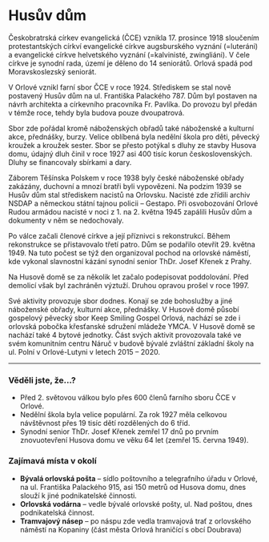 # Husův dům

Českobratrská církev evangelická (ČCE) vznikla 17. prosince 1918 sloučením protestantských církví evangelické církve augsburského vyznání (=luteráni) a evangelické církve helvetského vyznání (=kalvinisté, zwingliáni). V čele církve je synodní rada, území je děleno do 14 seniorátů. Orlová spadá pod Moravskoslezský seniorát.

V Orlové vznikl farní sbor ČCE v roce 1924. Střediskem se stal nově postavený Husův dům na ul. Františka Palackého 787. Dům byl postaven na návrh architekta a církevního pracovníka Fr. Pavlíka. Do provozu byl předán v témže roce, tehdy byla budova pouze dvoupatrová.

Sbor zde pořádal kromě náboženských obřadů také náboženské a kulturní akce, přednášky, burzy. Velice oblíbená byla nedělní škola pro děti, pěvecký kroužek a kroužek sester. Sbor se přesto potýkal s dluhy ze stavby Husova domu, údajný dluh činil v roce 1927 asi 400 tisíc korun československých. Dluhy se financovaly sbírkami a dary.

Záborem Těšínska Polskem v roce 1938 byly české náboženské obřady zakázány, duchovní a mnozí bratři byli vypovězeni. Na podzim 1939 se Husův dům stal střediskem nacistů na Orlovsku. Nacisté zde zřídili archiv NSDAP a německou státní tajnou policii – Gestapo. Při osvobozování Orlové Rudou armádou nacisté v noci z 1. na 2. května 1945 zapálili Husův dům a dokumenty v něm se nedochovaly.

Po válce začali členové církve a její příznivci s rekonstrukcí. Během rekonstrukce se přistavovalo třetí patro. Dům se podařilo otevřít 29. května 1949. Na tuto počest se týž den organizoval pochod na orlovské náměstí, kde vykonal slavnostní kázání synodní senior ThDr. Josef Křenek z Prahy.

Na Husově domě se za několik let začalo podepisovat poddolování. Před demolicí však byl zachráněn výztuží. Druhou opravou prošel v roce 1997.

Své aktivity provozuje sbor dodnes. Konají se zde bohoslužby a jiné náboženské obřady, kulturní akce, přednášky. V Husově domě působí gospelový pěvecký sbor Keep Smiling Gospel Orlová, nachází se zde i orlovská pobočka křesťanské sdružení mládeže YMCA. V Husově domě se nachází také 4 bytové jednotky. Část svých aktivit provozovala také ve svém komunitním centru Náruč v budově bývalé zvláštní základní školy na ul. Polní v Orlové-Lutyni v letech 2015 – 2020.

---

### Věděli jste, že...?

- Před 2. světovou válkou bylo přes 600 členů farního sboru ČCE v Orlové.
- Nedělní škola byla velice populární. Za rok 1927 měla celkovou návštěvnost přes 19 tisíc dětí rozdělených do 6 tříd.
- Synodní senior ThDr. Josef Křenek zemřel 17 dnů po prvním znovuotevření Husova domu ve věku 64 let (zemřel 15. června 1949).

### Zajímavá místa v okolí

- **Bývalá orlovská pošta** – sídlo poštovního a telegrafního úřadu v Orlové, na ul. Františka Palackého 915, asi 150 metrů od Husova domu, dnes slouží k jiné podnikatelské činnosti.
- **Orlovská vodárna** – vedle bývalé orlovské pošty, ul. Nad poštou, dnes podnikatelská činnost.
- **Tramvajový násep** – po náspu zde vedla tramvajová trať z orlovského náměstí na Kopaniny (část města Orlová hraničící s obcí Doubrava)
